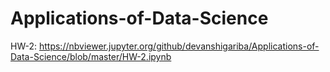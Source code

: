 # Applications-of-Data-Science

HW-2: https://nbviewer.jupyter.org/github/devanshigariba/Applications-of-Data-Science/blob/master/HW-2.ipynb 
